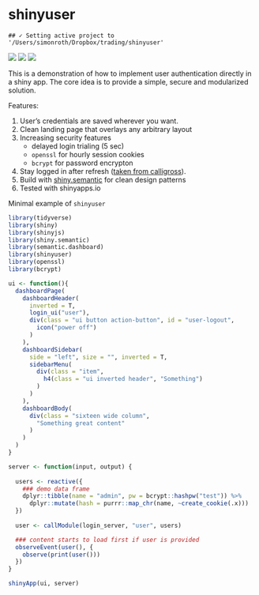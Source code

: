 shinyuser
================

    ## ✓ Setting active project to '/Users/simonroth/Dropbox/trading/shinyuser'

[![](https://img.shields.io/github/languages/code-size/systats/shinyuser.svg)](https://github.com/systats/shinyuser)
[![](https://img.shields.io/github/last-commit/systats/shinyuser.svg)](https://github.com/systats/shinyuser/commits/master)
[![](https://img.shields.io/badge/lifecycle-experimental-blue.svg)](https://lifecycle.r-lib.org/articles/stages.html#experimental)

This is a demonstration of how to implement user authentication directly
in a shiny app. The core idea is to provide a simple, secure and
modularized solution.

Features:

1.  User’s credentials are saved wherever you want.
2.  Clean landing page that overlays any arbitrary layout
3.  Increasing security features
    -   delayed login trialing (5 sec)
    -   `openssl` for hourly session cookies
    -   `bcrypt` for password encrypton
4.  Stay logged in after refresh ([taken from
    calligross](https://gist.github.com/calligross/e779281b500eb93ee9e42e4d72448189)).
5.  Build with
    [shiny.semantic](https://github.com/Appsilon/shiny.semantic) for
    clean design patterns
6.  Tested with shinyapps.io

Minimal example of `shinyuser`

``` r
library(tidyverse)
library(shiny)
library(shinyjs)
library(shiny.semantic)
library(semantic.dashboard)
library(shinyuser)
library(openssl)
library(bcrypt)

ui <- function(){
  dashboardPage(
    dashboardHeader(
      inverted = T,
      login_ui("user"),
      div(class = "ui button action-button", id = "user-logout", 
        icon("power off")
      )
    ),
    dashboardSidebar(
      side = "left", size = "", inverted = T,
      sidebarMenu(
        div(class = "item",
          h4(class = "ui inverted header", "Something")
        )
      )
    ),
    dashboardBody(
      div(class = "sixteen wide column",
        "Something great content"
      )
    )
  )
}

server <- function(input, output) {
  
  users <- reactive({ 
    ### demo data frame
    dplyr::tibble(name = "admin", pw = bcrypt::hashpw("test")) %>% 
      dplyr::mutate(hash = purrr::map_chr(name, ~create_cookie(.x)))
  })
  
  user <- callModule(login_server, "user", users)

  ### content starts to load first if user is provided
  observeEvent(user(), {
    observe(print(user()))
  })
}

shinyApp(ui, server)
```

<!-- <img src = "demo.gif"> <!-- width = "80%" -->
